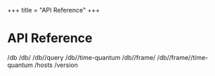 +++
title = "API Reference"
+++


# API Reference

/db
/db/<dbname>
/db/<dbname>/query
/db/<dbname>/time-quantum
/db/<dbname>/frame/<frame-name>
/db/<dbname>/frame/<frame-name>/time-quantum
/hosts
/version
